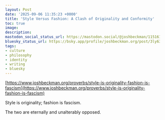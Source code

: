 ```yaml
---
layout: Post
date: '2025-09-06 11:35:23 +0000'
title: 'Style Versus Fashion: A Clash of Originality and Conformity'
toc: true
image:
description:
mastodon_social_status_url: https://mastodon.social/@joshbeckman/115161394294667657
bluesky_status_url: https://bsky.app/profile/joshbeckman.org/post/3ly63guamqb2h
tags:
- culture
- philosophy
- identity
- writing
- bluesky
---
```


[https://www.joshbeckman.org/proverbs/style-is-originality-fashion-is-fascism](https://www.joshbeckman.org/proverbs/style-is-originality-fashion-is-fascism)

Style is originality; fashion is fascism.

The two are eternally and unalterably opposed.

